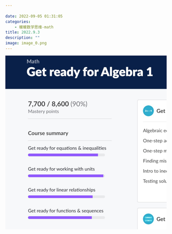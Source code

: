 ```yaml
---

date: 2022-09-05 01:31:05
categories:
    - 暖暖数学思维-math
title: 2022.9.3
description: ""
image: image_0.png
---
```


![](image_0.png)